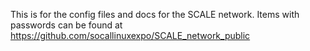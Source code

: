 This is for the config files and docs for the SCALE network. Items with passwords can be found at https://github.com/socallinuxexpo/SCALE_network_public
